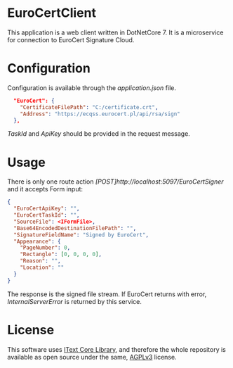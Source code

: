 # EuroCertClient
This application is a web client written in DotNetCore 7. It is a microservice for connection to EuroCert Signature Cloud.

# Configuration
Configuration is available through the *application.json* file.
```json
  "EuroCert": {
    "CertificateFilePath": "C:/certificate.crt",
    "Address": "https://ecqss.eurocert.pl/api/rsa/sign"
  },
```
*TaskId* and *ApiKey* should be provided in the request message.

# Usage
There is only one route action *[POST]http://localhost:5097/EuroCertSigner* and it accepts Form input:
```json
{
  "EuroCertApiKey": "",
  "EuroCertTaskId": "",
  "SourceFile": <IFormFile>,
  "Base64EncodedDestinationFilePath": "",
  "SignatureFieldName": "Signed by EuroCert",
  "Appearance": {
    "PageNumber": 0,
    "Rectangle": [0, 0, 0, 0],
    "Reason": "",
    "Location": ""
  }
}
```
The response is the signed file stream.
If EuroCert returns with error, *InternalServerError* is returned by this service.

# License
This software uses [IText Core Library](https://wiki.itextsupport.com/home/it7kb/releases/release-itext-core-8-0-0 "iText's Homepage"),
and therefore the whole repository is available as open source under the same, [AGPLv3](https://itextpdf.com/how-buy/legal/agpl-gnu-affero-general-public-license "iText's AGPLv3 License") license.
